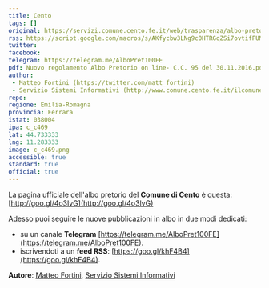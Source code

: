 ```yaml
---
title: Cento
tags: []
original: https://servizi.comune.cento.fe.it/web/trasparenza/albo-pretorio/
rss: https://script.google.com/macros/s/AKfycbw3LNg9c0HTRGqZSi7ovtifFUM5xsCDUSeoI_5su93A5HVwQEQQ/exec
twitter: 
facebook: 
telegram: https://telegram.me/AlboPret100FE
pdf: Nuovo regolamento Albo Pretorio on line- C.C. 95 del 30.11.2016.pdf
author:
 - Matteo Fortini (https://twitter.com/matt_fortini)
 - Servizio Sistemi Informativi (http://www.comune.cento.fe.it/ilcomune/ufficicomunali/-llpp-territorio/pagina22.html)
repo: 
regione: Emilia-Romagna
provincia: Ferrara
istat: 038004
ipa: c_c469
lat: 44.733333
lng: 11.283333
image: c_c469.png
accessible: true
standard: true
official: true
---
```


La pagina ufficiale dell'albo pretorio del **Comune di Cento** è questa: [http://goo.gl/4o3lvG](http://goo.gl/4o3lvG)

Adesso puoi seguire le nuove pubblicazioni in albo in due modi dedicati:

* su un canale **Telegram** [https://telegram.me/AlboPret100FE](https://telegram.me/AlboPret100FE).
* iscrivendoti a un **feed RSS**: [https://goo.gl/khF4B4](https://goo.gl/khF4B4).


**Autore**: [Matteo Fortini](https://twitter.com/matt_fortini), [Servizio Sistemi Informativi](http://www.comune.cento.fe.it/ilcomune/ufficicomunali/-llpp-territorio/pagina22.html)
